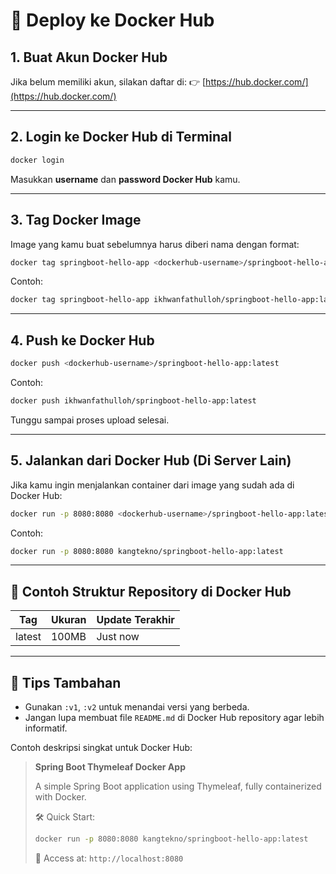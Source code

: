 # 🐳 Deploy ke Docker Hub

## 1. Buat Akun Docker Hub

Jika belum memiliki akun, silakan daftar di:
👉 [https://hub.docker.com/](https://hub.docker.com/)

---

## 2. Login ke Docker Hub di Terminal

```bash
docker login
```

Masukkan **username** dan **password Docker Hub** kamu.

---

## 3. Tag Docker Image

Image yang kamu buat sebelumnya harus diberi nama dengan format:

```bash
docker tag springboot-hello-app <dockerhub-username>/springboot-hello-app:latest
```

Contoh:

```bash
docker tag springboot-hello-app ikhwanfathulloh/springboot-hello-app:latest
```

---

## 4. Push ke Docker Hub

```bash
docker push <dockerhub-username>/springboot-hello-app:latest
```

Contoh:

```bash
docker push ikhwanfathulloh/springboot-hello-app:latest
```

Tunggu sampai proses upload selesai.

---

## 5. Jalankan dari Docker Hub (Di Server Lain)

Jika kamu ingin menjalankan container dari image yang sudah ada di Docker Hub:

```bash
docker run -p 8080:8080 <dockerhub-username>/springboot-hello-app:latest
```

Contoh:

```bash
docker run -p 8080:8080 kangtekno/springboot-hello-app:latest
```

---

## 📂 Contoh Struktur Repository di Docker Hub

| Tag    | Ukuran | Update Terakhir |
| ------ | ------ | --------------- |
| latest | 100MB  | Just now        |

---

## 🔧 Tips Tambahan

* Gunakan `:v1`, `:v2` untuk menandai versi yang berbeda.
* Jangan lupa membuat file `README.md` di Docker Hub repository agar lebih informatif.

Contoh deskripsi singkat untuk Docker Hub:

> **Spring Boot Thymeleaf Docker App**
>
> A simple Spring Boot application using Thymeleaf, fully containerized with Docker.
>
> 🛠️ Quick Start:
>
> ```bash
> docker run -p 8080:8080 kangtekno/springboot-hello-app:latest
> ```
>
> 🔗 Access at: `http://localhost:8080`
